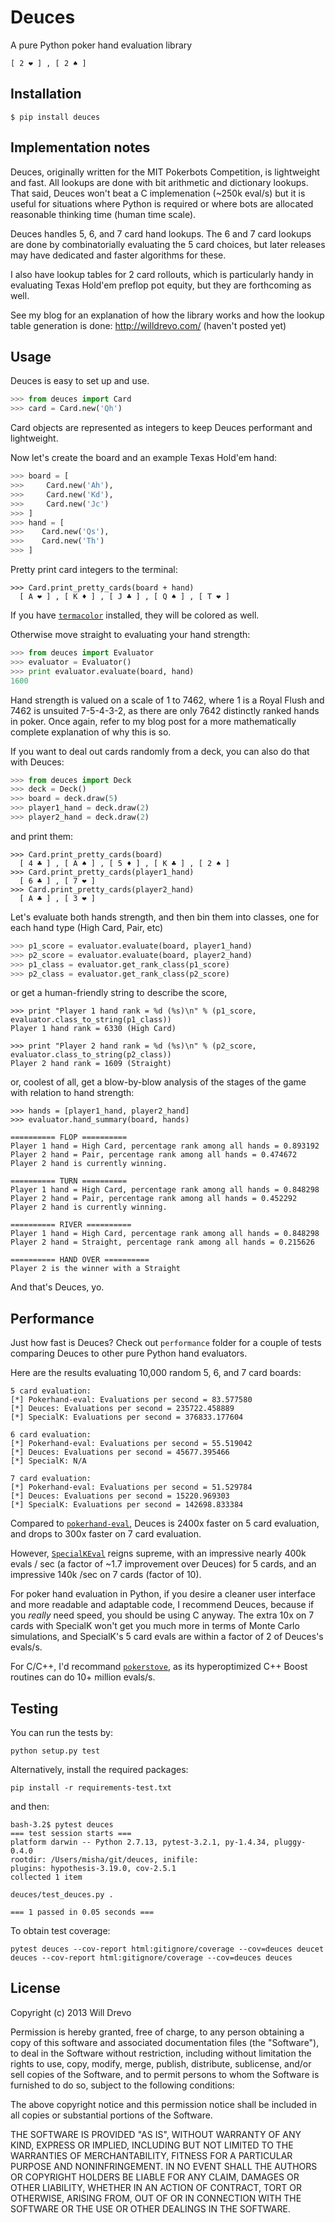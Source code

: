 Deuces
========

A pure Python poker hand evaluation library

    [ 2 ❤ ] , [ 2 ♠ ]
    
## Installation

```
$ pip install deuces
```

## Implementation notes

Deuces, originally written for the MIT Pokerbots Competition, is lightweight and fast. All lookups are done with bit arithmetic and dictionary lookups. That said, Deuces won't beat a C implemenation (~250k eval/s) but it is useful for situations where Python is required or where bots are allocated reasonable thinking time (human time scale).

Deuces handles 5, 6, and 7 card hand lookups. The 6 and 7 card lookups are done by combinatorially evaluating the 5 card choices, but later releases may have dedicated and faster algorithms for these. 

I also have lookup tables for 2 card rollouts, which is particularly handy in evaluating Texas Hold'em preflop pot equity, but they are forthcoming as well. 

See my blog for an explanation of how the library works and how the lookup table generation is done:
http://willdrevo.com/ (haven't posted yet)

## Usage

Deuces is easy to set up and use. 

```python
>>> from deuces import Card
>>> card = Card.new('Qh')
```

Card objects are represented as integers to keep Deuces performant and lightweight. 

Now let's create the board and an example Texas Hold'em hand:

```python
>>> board = [
>>>     Card.new('Ah'),
>>>     Card.new('Kd'),
>>>     Card.new('Jc')
>>> ]
>>> hand = [
>>>    Card.new('Qs'),
>>>    Card.new('Th')
>>> ]
```

Pretty print card integers to the terminal: 

    >>> Card.print_pretty_cards(board + hand)
      [ A ❤ ] , [ K ♦ ] , [ J ♣ ] , [ Q ♠ ] , [ T ❤ ] 

If you have [`termacolor`](http://pypi.python.org/pypi/termcolor) installed, they will be colored as well. 

Otherwise move straight to evaluating your hand strength:
```python
>>> from deuces import Evaluator
>>> evaluator = Evaluator()
>>> print evaluator.evaluate(board, hand)
1600
```

Hand strength is valued on a scale of 1 to 7462, where 1 is a Royal Flush and 7462 is unsuited 7-5-4-3-2, as there are only 7642 distinctly ranked hands in poker. Once again, refer to my blog post for a more mathematically complete explanation of why this is so. 

If you want to deal out cards randomly from a deck, you can also do that with Deuces:
```python
>>> from deuces import Deck
>>> deck = Deck()
>>> board = deck.draw(5)
>>> player1_hand = deck.draw(2)
>>> player2_hand = deck.draw(2)
```
and print them:

    >>> Card.print_pretty_cards(board)
      [ 4 ♣ ] , [ A ♠ ] , [ 5 ♦ ] , [ K ♣ ] , [ 2 ♠ ]
    >>> Card.print_pretty_cards(player1_hand)
      [ 6 ♣ ] , [ 7 ❤ ] 
    >>> Card.print_pretty_cards(player2_hand)
      [ A ♣ ] , [ 3 ❤ ] 

Let's evaluate both hands strength, and then bin them into classes, one for each hand type (High Card, Pair, etc)
```python
>>> p1_score = evaluator.evaluate(board, player1_hand)
>>> p2_score = evaluator.evaluate(board, player2_hand)
>>> p1_class = evaluator.get_rank_class(p1_score)
>>> p2_class = evaluator.get_rank_class(p2_score)
```
or get a human-friendly string to describe the score,

    >>> print "Player 1 hand rank = %d (%s)\n" % (p1_score, evaluator.class_to_string(p1_class))
    Player 1 hand rank = 6330 (High Card)

    >>> print "Player 2 hand rank = %d (%s)\n" % (p2_score, evaluator.class_to_string(p2_class))
    Player 2 hand rank = 1609 (Straight)

or, coolest of all, get a blow-by-blow analysis of the stages of the game with relation to hand strength:

    >>> hands = [player1_hand, player2_hand]
    >>> evaluator.hand_summary(board, hands)

    ========== FLOP ==========
    Player 1 hand = High Card, percentage rank among all hands = 0.893192
    Player 2 hand = Pair, percentage rank among all hands = 0.474672
    Player 2 hand is currently winning.

    ========== TURN ==========
    Player 1 hand = High Card, percentage rank among all hands = 0.848298
    Player 2 hand = Pair, percentage rank among all hands = 0.452292
    Player 2 hand is currently winning.

    ========== RIVER ==========
    Player 1 hand = High Card, percentage rank among all hands = 0.848298
    Player 2 hand = Straight, percentage rank among all hands = 0.215626

    ========== HAND OVER ==========
    Player 2 is the winner with a Straight

And that's Deuces, yo. 

## Performance

Just how fast is Deuces? Check out `performance` folder for a couple of tests comparing Deuces to other pure Python hand evaluators.

Here are the results evaluating 10,000 random 5, 6, and 7 card boards:

    5 card evaluation:
    [*] Pokerhand-eval: Evaluations per second = 83.577580
    [*] Deuces: Evaluations per second = 235722.458889
    [*] SpecialK: Evaluations per second = 376833.177604

    6 card evaluation:
    [*] Pokerhand-eval: Evaluations per second = 55.519042
    [*] Deuces: Evaluations per second = 45677.395466
    [*] SpecialK: N/A

    7 card evaluation:
    [*] Pokerhand-eval: Evaluations per second = 51.529784
    [*] Deuces: Evaluations per second = 15220.969303
    [*] SpecialK: Evaluations per second = 142698.833384

Compared to [`pokerhand-eval`](https://github.com/aliang/pokerhand-eval), Deuces is 2400x faster on 5 card evaluation, and drops to 300x faster on 7 card evaluation.

However, [`SpecialKEval`](https://github.com/SpecialK/SpecialKEval/) reigns supreme, with an impressive nearly 400k evals / sec (a factor of ~1.7 improvement over Deuces) for 5 cards, and an impressive 140k /sec on 7 cards (factor of 10). 

For poker hand evaluation in Python, if you desire a cleaner user interface and more readable and adaptable code, I recommend Deuces, because if you *really* need speed, you should be using C anyway. The extra 10x on 7 cards with SpecialK won't get you much more in terms of Monte Carlo simulations, and SpecialK's 5 card evals are within a factor of 2 of Deuces's evals/s. 

For C/C++, I'd recommand [`pokerstove`](https://github.com/andrewprock/pokerstove), as its hyperoptimized C++ Boost routines can do 10+ million evals/s. 

## Testing

You can run the tests by:

    python setup.py test

Alternatively, install the required packages:

    pip install -r requirements-test.txt

and then:

    bash-3.2$ pytest deuces
    === test session starts ===
    platform darwin -- Python 2.7.13, pytest-3.2.1, py-1.4.34, pluggy-0.4.0
    rootdir: /Users/misha/git/deuces, inifile:
    plugins: hypothesis-3.19.0, cov-2.5.1
    collected 1 item

    deuces/test_deuces.py .

    === 1 passed in 0.05 seconds ===

To obtain test coverage:

    pytest deuces --cov-report html:gitignore/coverage --cov=deuces deucet deuces --cov-report html:gitignore/coverage --cov=deuces deuces

## License

Copyright (c) 2013 Will Drevo

Permission is hereby granted, free of charge, to any person obtaining a copy
of this software and associated documentation files (the "Software"), to deal
in the Software without restriction, including without limitation the rights
to use, copy, modify, merge, publish, distribute, sublicense, and/or sell
copies of the Software, and to permit persons to whom the Software is
furnished to do so, subject to the following conditions:

The above copyright notice and this permission notice shall be included in
all copies or substantial portions of the Software.

THE SOFTWARE IS PROVIDED "AS IS", WITHOUT WARRANTY OF ANY KIND, EXPRESS OR
IMPLIED, INCLUDING BUT NOT LIMITED TO THE WARRANTIES OF MERCHANTABILITY,
FITNESS FOR A PARTICULAR PURPOSE AND NONINFRINGEMENT. IN NO EVENT SHALL THE
AUTHORS OR COPYRIGHT HOLDERS BE LIABLE FOR ANY CLAIM, DAMAGES OR OTHER
LIABILITY, WHETHER IN AN ACTION OF CONTRACT, TORT OR OTHERWISE, ARISING FROM,
OUT OF OR IN CONNECTION WITH THE SOFTWARE OR THE USE OR OTHER DEALINGS IN
THE SOFTWARE.
